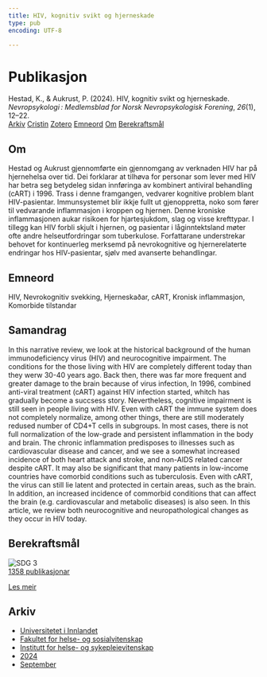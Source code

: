 ```yaml
---
title: HIV, kognitiv svikt og hjerneskade
type: pub
encoding: UTF-8

---
```

<h1>Publikasjon</h1>
<article id="csl-bib-container-8ASCETTM" class="csl-bib-container">
  <div class="csl-bib-body"> <div class="csl-entry">Hestad, K., &#38; Aukrust, P. (2024). HIV, kognitiv svikt og hjerneskade. <i>Nevropsykologi : Medlemsblad for Norsk Nevropsykologisk Forening</i>, <i>26</i>(1), 12–22.</div> </div>
  <div class="csl-bib-buttons">
    <a href="#taxonomy-article-8ASCETTM" alt="archive" class="csl-bib-button">Arkiv</a>
    <a href="https://app.cristin.no/results/show.jsf?id=2291852" alt="Cristin" class="csl-bib-button">Cristin</a>
    <a href="http://zotero.org/groups/5881554/items/8ASCETTM" alt="Zotero" class="csl-bib-button">Zotero</a>
    <a href="#keywords-article-8ASCETTM" alt="keywords" class="csl-bib-button">Emneord</a>
    <a href="#about-article-8ASCETTM" alt="about_pub" class="csl-bib-button">Om</a>
    <a href="#sdg-article-8ASCETTM" alt="sdg" class="csl-bib-button">Berekraftsmål</a>
  </div>
  <div id="csl-bib-meta-container-8ASCETTM"></div>
</article>
<div id="csl-bib-meta-8ASCETTM" class="csl-bib-meta">
  <article id="about-article-8ASCETTM" class="about_pub-article">
    <h1>Om</h1>
    Hestad og Aukrust gjennomførte ein gjennomgang av verknaden HIV har på hjernehelsa over tid. Dei forklarar at tilhøva for personar som lever med HIV har betra seg betydeleg sidan innføringa av kombinert antiviral behandling (cART) i 1996. Trass i denne framgangen, vedvarer kognitive problem blant HIV-pasientar. Immunsystemet blir ikkje fullt ut gjenoppretta, noko som fører til vedvarande inflammasjon i kroppen og hjernen. Denne kroniske inflammasjonen aukar risikoen for hjartesjukdom, slag og visse krefttypar. I tillegg kan HIV forbli skjult i hjernen, og pasientar i låginntektsland møter ofte andre helseutfordringar som tuberkulose. Forfattarane understrekar behovet for kontinuerleg merksemd på nevrokognitive og hjernerelaterte endringar hos HIV-pasientar, sjølv med avanserte behandlingar.
  </article>
  <article id="keywords-article-8ASCETTM" class="keywords-article">
    <h1>Emneord</h1>
    HIV, Nevrokognitiv svekking, Hjerneskaðar, cART, Kronisk inflammasjon, Komorbide tilstandar
  </article>
  <article id="abstract-article-8ASCETTM" class="abstract-article">
    <h1>Samandrag</h1>
    In this narrative review, we look at the historical background of the human immunodeficiency virus (HIV) and neurocognitive impairment. The conditions for the those living with HIV are completely different today than they werw 30-40 years ago. Back then, there was far more frequent and greater damage to the brain because of virus infection, In 1996, combined anti-viral treatment (cART) against HIV infection started, whitch has gradually become a succsess story. Nevertheless, cognitive impairment is still seen in people living with HIV. Even with cART the immune system does not completely normalize, among other things, there are still moderately redused number of CD4+T cells in subgroups. In most cases, there is not full normalization of the low-grade and persistent inflammation in the body and brain. The chronic inflammation predisposes to illnesses such as cardiovascular disease and cancer, and we see a somewhat increased incidence of both heart attack and stroke, and non-AIDS related cancer despite cART. It may also be significant that many patients in low-income countries have comorbid conditions such as tuberculosis. Even with cART, the virus can still lie latent and protected in certain areas, such as the brain. In addition, an increased incidence of commorbid conditions that can affect the brain (e.g. cardiovascular and metabolic diseases) is also seen. In this article, we review both neurocognitive and neuropathological changes as they occur in HIV today.
  </article>
  <article id="sdg-article-8ASCETTM" class="sdg-article">
    <h1>Berekraftsmål</h1>
    <div class="sdg-container"><div id="sdg3" class="sdg">
        <img src="{{< params subfolder >}}images/sdg/sdg03_nn.png" class="image" alt="SDG 3">
        <div class="sdg-overlay">
          <a href="/nn/archive/?key=?sdg=3#archive" class="sdg-publication-count"><span>1358</span> publikasjonar</a>
          <p><a href="https://fn.no/om-fn/fns-baerekraftsmaal/god-helse-og-livskvalitet?lang=nno-NO" class="sdg-read-more">Les meir</a></p>
        </div>
      </div></div>
  </article>
  <article id="taxonomy-article-8ASCETTM" class="taxonomy-article">
    <h1>Arkiv</h1>
    <ul>
      <li>
        <a href="/nn/archive/?key=3DCRN523">Universitetet i Innlandet</a>
      </li>
      <li>
        <a href="/nn/archive/?key=IDKFS3MX">Fakultet for helse- og sosialvitenskap</a>
      </li>
      <li>
        <a href="/nn/archive/?key=GTV4ECMZ">Institutt for helse- og sykepleievitenskap</a>
      </li>
      <li>
        <a href="/nn/archive/?key=KNN5LNR7">2024</a>
      </li>
      <li>
        <a href="/nn/archive/?key=AXTDFUSM">September</a>
      </li>
    </ul>
  </article>
</div>
